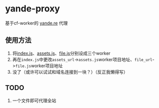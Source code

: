 # yande-proxy

基于cf-worker的 [yande.re](https://yande.re) 代理

## 使用方法

1. 将[index.js](index.js)、[assets.js](assets.js)、[file.js](files.js)分别设成三个worker
2. 再在`index.js`中更改`assets_url`->`assets.js`worker项目地址、`file_url`->`file.js`worker项目地址
3. 没了（或许可以试试和域名连接到一块？）（反正我懒得写）

## TODO
1. 一个文件即可代理全站
